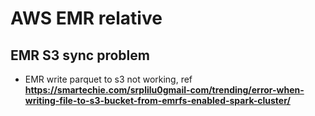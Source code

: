 # AWS EMR relative

## EMR S3 sync problem
 - EMR write parquet to s3 not working, ref **https://smartechie.com/srplilu0gmail-com/trending/error-when-writing-file-to-s3-bucket-from-emrfs-enabled-spark-cluster/**